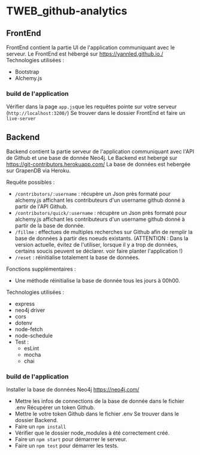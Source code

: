 # TWEB_github-analytics

## FrontEnd
FrontEnd contient la partie UI de l'application communiquant avec le serveur.
Le FrontEnd est hébergé sur https://yannled.github.io./
Technologies utilisées :
- Bootstrap
- Alchemy.js

### build de l'application
Vérifier dans la page `app.js`que les requêtes pointe sur votre serveur (`http://localhost:3200/`)
Se trouver dans le dossier FrontEnd et faire un `live-server`

## Backend
Backend contient la partie serveur de l'application communiquant avec l'API de Github et une base de donnée Neo4j.
Le Backend est hebergé sur https://git-contributors.herokuapp.com/
La base de données est hebergée sur GrapenDB via Heroku.

Requête possibles :
- `/contributors/:username` : récupère un Json près formaté pour alchemy.js affichant les contributeurs d'un username github donné à partir de l'API Github.
- `/contributors/quick/:username` : récupère un Json près formaté pour alchemy.js affichant les contributeurs d'un username github donné à partir de la base de donnée.
- `/fillme` : effectues de multiples recherches sur Github afin de remplir la base de données à partir des noeuds existants. (ATTENTION : Dans la version actuelle, évitez de l'utiliser, lorsque il y a trop de données, certains soucis peuvent se déclarer. voir faire planter l'application !)
- `/reset` : réinitialise totalement la base de données.

Fonctions supplémentaires :
- Une méthode réinitialise la base de donnée tous les jours à 00h00.

Technologies utilisées :
- express
- neo4j driver
- cors
- dotenv
- node-fetch
- node-schedule
- Test :
  - esLint
  - mocha
  - chai


### build de l'application
Installer la base de données Neo4j https://neo4j.com/
- Mettre les infos de connections de la base de donnée dans le fichier .env
Récupérer un token Github.
- Mettre le votre token Github dans le fichier .env
Se trouver dans le dossier Backend.
- Faire un `npm install`
- Vérifier que le dossier node_modules à été correctement créé.
- Faire un `npm start` pour démarrrer le serveur.
- Faire un `npm test` pour démarrer les tests.
